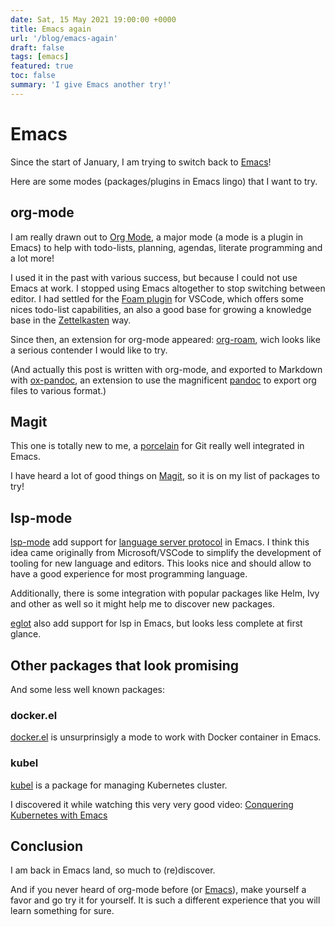 ```yaml
---
date: Sat, 15 May 2021 19:00:00 +0000
title: Emacs again
url: '/blog/emacs-again'
draft: false
tags: [emacs]
featured: true
toc: false
summary: 'I give Emacs another try!'
---
```


# Emacs

Since the start of January, I am trying to switch back to
[Emacs](https://www.gnu.org/software/emacs/)!

Here are some modes (packages/plugins in Emacs lingo) that I want to
try.

## org-mode

I am really drawn out to [Org Mode](https://orgmode.org/), a major mode
(a mode is a plugin in Emacs) to help with todo-lists, planning,
agendas, literate programming and a lot more!

I used it in the past with
various success, but because I could not use Emacs at work. I stopped using Emacs altogether
to stop switching between editor. I had
settled for the [Foam plugin](https://foambubble.github.io/foam/) for
VSCode, which offers some nices todo-list capabilities, an also a good
base for growing a knowledge base in the
[Zettelkasten](https://en.wikipedia.org/wiki/Zettelkasten) way.

Since then, an extension for org-mode appeared:
[org-roam](https://www.orgroam.com/), wich looks like a serious
contender I would like to try.

(And actually this post is written with org-mode, and exported to
Markdown with [ox-pandoc](https://github.com/kawabata/ox-pandoc), an
extension to use the magnificent [pandoc](https://pandoc.org/) to export
org files to various format.)

## Magit

This one is totally new to me, a
[porcelain](https://stackoverflow.com/a/6976506/3729797) for Git really
well integrated in Emacs.

I have heard a lot of good things on [Magit](https://magit.vc/), so it
is on my list of packages to try!

## lsp-mode

[lsp-mode](https://emacs-lsp.github.io/lsp-mode/) add support for
[language server
protocol](https://microsoft.github.io/language-server-protocol/) in
Emacs. I think this idea came originally from Microsoft/VSCode to
simplify the development of tooling for new language and editors. This
looks nice and should allow to have a good experience for most
programming language.

Additionally, there is some integration with popular packages like Helm,
Ivy and other as well so it might help me to discover new packages.

[eglot](https://github.com/joaotavora/eglot) also add support for lsp in
Emacs, but looks less complete at first glance.

## Other packages that look promising

And some less well known packages:

### docker.el

[docker.el](https://github.com/Silex/docker.el) is unsurprinsigly a mode
to work with Docker container in Emacs.

### kubel

[kubel](https://github.com/abrochard/kubel)
is a package for managing Kubernetes cluster.

I discovered it while watching this very very good video: [Conquering
Kubernetes with Emacs](https://www.youtube.com/watch?v=w3krYEeqnyk)

## Conclusion

I am back in Emacs land, so much to (re)discover.

And if you never heard of org-mode before (or
[Emacs](https://www.gnu.org/software/emacs/)), make yourself a favor and
go try it for yourself. It is such a different experience that you will
learn something for sure.
